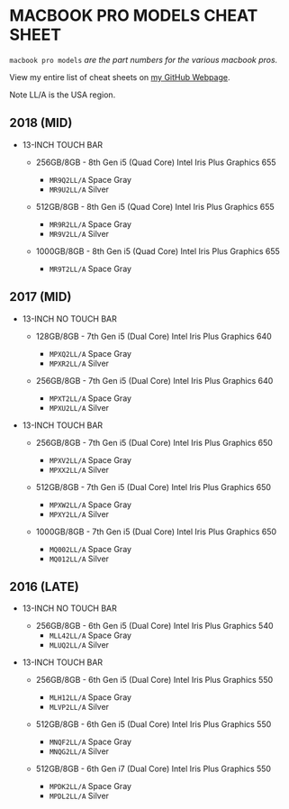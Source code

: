 # MACBOOK PRO MODELS CHEAT SHEET

`macbook pro models` _are the part numbers for the various macbook pros._

View my entire list of cheat sheets on
[my GitHub Webpage](https://jeffdecola.github.io/my-cheat-sheets/).

Note LL/A is the USA region.

## 2018 (MID)

* 13-INCH TOUCH BAR 

  * 256GB/8GB - 8th Gen i5 (Quad Core) Intel Iris Plus Graphics 655
    * `MR9Q2LL/A`	Space Gray
    * `MR9U2LL/A`	Silver

  * 512GB/8GB - 8th Gen i5 (Quad Core) Intel Iris Plus Graphics 655
    * `MR9R2LL/A`	Space Gray
    * `MR9V2LL/A`	Silver

  * 1000GB/8GB - 8th Gen i5 (Quad Core) Intel Iris Plus Graphics 655
    * `MR9T2LL/A`	Space Gray

## 2017 (MID)

* 13-INCH NO TOUCH BAR

  * 128GB/8GB - 7th Gen i5 (Dual Core) Intel Iris Plus Graphics 640
    * `MPXQ2LL/A`	Space Gray
    * `MPXR2LL/A`	Silver

  * 256GB/8GB - 7th Gen i5 (Dual Core) Intel Iris Plus Graphics 640
    * `MPXT2LL/A`	Space Gray
    * `MPXU2LL/A`	Silver

* 13-INCH TOUCH BAR

  * 256GB/8GB - 7th Gen i5 (Dual Core) Intel Iris Plus Graphics 650 
    * `MPXV2LL/A`	Space Gray
    * `MPXX2LL/A`	Silver

  * 512GB/8GB - 7th Gen i5 (Dual Core) Intel Iris Plus Graphics 650 
    * `MPXW2LL/A`	Space Gray
    * `MPXY2LL/A`	Silver

  * 1000GB/8GB - 7th Gen i5 (Dual Core) Intel Iris Plus Graphics 650 
    * `MQ002LL/A`	Space Gray
    * `MQ012LL/A`	Silver

## 2016 (LATE)

* 13-INCH NO TOUCH BAR

  * 256GB/8GB - 6th Gen i5 (Dual Core) Intel Iris Plus Graphics 540
    * `MLL42LL/A`	Space Gray
    * `MLUQ2LL/A`	Silver

* 13-INCH TOUCH BAR

  * 256GB/8GB - 6th Gen i5 (Dual Core) Intel Iris Plus Graphics 550 
    * `MLH12LL/A`	Space Gray
    * `MLVP2LL/A`	Silver

  * 512GB/8GB - 6th Gen i5 (Dual Core) Intel Iris Plus Graphics 550 
    * `MNQF2LL/A`	Space Gray
    * `MNQG2LL/A`	Silver

  * 512GB/8GB - 6th Gen i7 (Dual Core) Intel Iris Plus Graphics 550 
    * `MPDK2LL/A`	Space Gray
    * `MPDL2LL/A`	Silver



